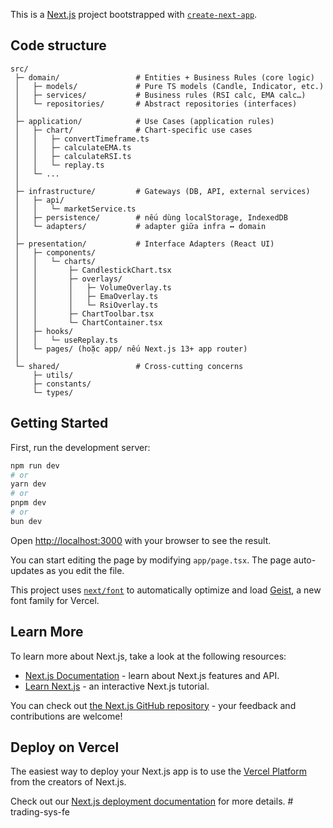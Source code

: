 This is a [Next.js](https://nextjs.org) project bootstrapped with [`create-next-app`](https://nextjs.org/docs/app/api-reference/cli/create-next-app).

## Code structure

```
src/
 ├─ domain/                 # Entities + Business Rules (core logic)
 │   ├─ models/             # Pure TS models (Candle, Indicator, etc.)
 │   ├─ services/           # Business rules (RSI calc, EMA calc…)
 │   └─ repositories/       # Abstract repositories (interfaces)
 │
 ├─ application/            # Use Cases (application rules)
 │   ├─ chart/              # Chart-specific use cases
 │   │   ├─ convertTimeframe.ts
 │   │   ├─ calculateEMA.ts
 │   │   ├─ calculateRSI.ts
 │   │   └─ replay.ts
 │   └─ ...
 │
 ├─ infrastructure/         # Gateways (DB, API, external services)
 │   ├─ api/
 │   │   └─ marketService.ts
 │   ├─ persistence/        # nếu dùng localStorage, IndexedDB
 │   └─ adapters/           # adapter giữa infra ↔ domain
 │
 ├─ presentation/           # Interface Adapters (React UI)
 │   ├─ components/
 │   │   └─ charts/
 │   │       ├─ CandlestickChart.tsx
 │   │       ├─ overlays/
 │   │       │   ├─ VolumeOverlay.ts
 │   │       │   ├─ EmaOverlay.ts
 │   │       │   └─ RsiOverlay.ts
 │   │       ├─ ChartToolbar.tsx
 │   │       └─ ChartContainer.tsx
 │   ├─ hooks/
 │   │   └─ useReplay.ts
 │   └─ pages/ (hoặc app/ nếu Next.js 13+ app router)
 │
 └─ shared/                 # Cross-cutting concerns
     ├─ utils/
     ├─ constants/
     └─ types/
```

## Getting Started

First, run the development server:

```bash
npm run dev
# or
yarn dev
# or
pnpm dev
# or
bun dev
```

Open [http://localhost:3000](http://localhost:3000) with your browser to see the result.

You can start editing the page by modifying `app/page.tsx`. The page auto-updates as you edit the file.

This project uses [`next/font`](https://nextjs.org/docs/app/building-your-application/optimizing/fonts) to automatically optimize and load [Geist](https://vercel.com/font), a new font family for Vercel.

## Learn More

To learn more about Next.js, take a look at the following resources:

- [Next.js Documentation](https://nextjs.org/docs) - learn about Next.js features and API.
- [Learn Next.js](https://nextjs.org/learn) - an interactive Next.js tutorial.

You can check out [the Next.js GitHub repository](https://github.com/vercel/next.js) - your feedback and contributions are welcome!

## Deploy on Vercel

The easiest way to deploy your Next.js app is to use the [Vercel Platform](https://vercel.com/new?utm_medium=default-template&filter=next.js&utm_source=create-next-app&utm_campaign=create-next-app-readme) from the creators of Next.js.

Check out our [Next.js deployment documentation](https://nextjs.org/docs/app/building-your-application/deploying) for more details.
#   t r a d i n g - s y s - f e  
 